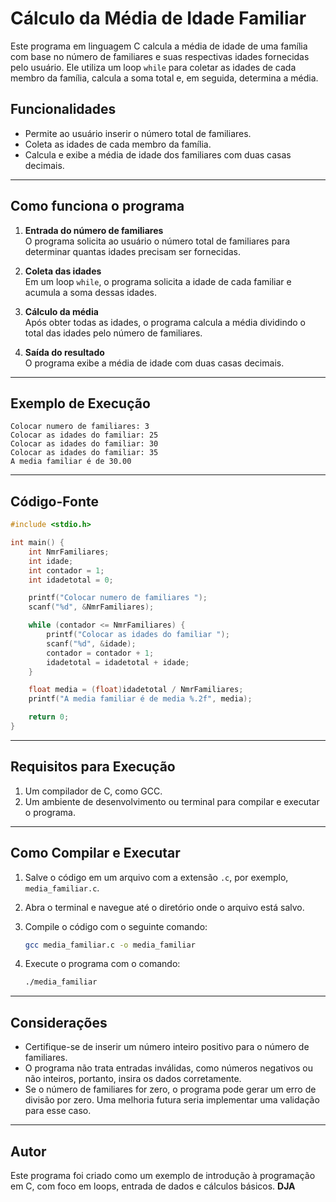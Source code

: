 # Cálculo da Média de Idade Familiar

Este programa em linguagem C calcula a média de idade de uma família com base no número de familiares e suas respectivas idades fornecidas pelo usuário. Ele utiliza um loop `while` para coletar as idades de cada membro da família, calcula a soma total e, em seguida, determina a média.

## Funcionalidades

- Permite ao usuário inserir o número total de familiares.
- Coleta as idades de cada membro da família.
- Calcula e exibe a média de idade dos familiares com duas casas decimais.

---

## Como funciona o programa

1. **Entrada do número de familiares**  
   O programa solicita ao usuário o número total de familiares para determinar quantas idades precisam ser fornecidas.

2. **Coleta das idades**  
   Em um loop `while`, o programa solicita a idade de cada familiar e acumula a soma dessas idades.

3. **Cálculo da média**  
   Após obter todas as idades, o programa calcula a média dividindo o total das idades pelo número de familiares.

4. **Saída do resultado**  
   O programa exibe a média de idade com duas casas decimais.

---

## Exemplo de Execução

```plaintext
Colocar numero de familiares: 3
Colocar as idades do familiar: 25
Colocar as idades do familiar: 30
Colocar as idades do familiar: 35
A media familiar é de 30.00
```

---

## Código-Fonte

```c
#include <stdio.h>

int main() {
    int NmrFamiliares;
    int idade;
    int contador = 1;
    int idadetotal = 0;

    printf("Colocar numero de familiares ");
    scanf("%d", &NmrFamiliares);

    while (contador <= NmrFamiliares) {
        printf("Colocar as idades do familiar ");
        scanf("%d", &idade);
        contador = contador + 1;
        idadetotal = idadetotal + idade;
    }

    float media = (float)idadetotal / NmrFamiliares;
    printf("A media familiar é de media %.2f", media);

    return 0;
}
```

---

## Requisitos para Execução

1. Um compilador de C, como GCC.
2. Um ambiente de desenvolvimento ou terminal para compilar e executar o programa.

---

## Como Compilar e Executar

1. Salve o código em um arquivo com a extensão `.c`, por exemplo, `media_familiar.c`.
2. Abra o terminal e navegue até o diretório onde o arquivo está salvo.
3. Compile o código com o seguinte comando:

   ```bash
   gcc media_familiar.c -o media_familiar
   ```

4. Execute o programa com o comando:

   ```bash
   ./media_familiar
   ```

---

## Considerações

- Certifique-se de inserir um número inteiro positivo para o número de familiares.
- O programa não trata entradas inválidas, como números negativos ou não inteiros, portanto, insira os dados corretamente.
- Se o número de familiares for zero, o programa pode gerar um erro de divisão por zero. Uma melhoria futura seria implementar uma validação para esse caso.

---

## Autor

Este programa foi criado como um exemplo de introdução à programação em C, com foco em loops, entrada de dados e cálculos básicos. **DJA**
